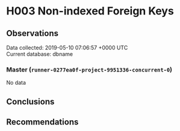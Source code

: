 # H003 Non-indexed Foreign Keys #

## Observations ##
Data collected: 2019-05-10 07:06:57 +0000 UTC  
Current database: dbname  

### Master (`runner-0277ea0f-project-9951336-concurrent-0`) ###


No data


## Conclusions ##


## Recommendations ##

